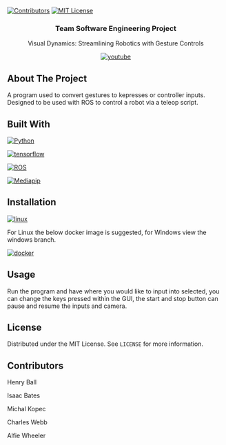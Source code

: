 <a name="readme-top"></a>

[![Contributors][contributors-shield]][contributors-url]
[![MIT License][license-shield]][license-url]

  <h3 align="center">Team Software Engineering Project</h3>

  <p align="center">
    Visual Dynamics: Streamlining Robotics with Gesture Controls
    <br />
  </p>

<div align="center">
  
  [![youtube][youtube]][youtube-url]
  
</div>



<!-- ABOUT THE PROJECT -->
## About The Project

A program used to convert gestures to kepresses or controller inputs. Designed to be used with ROS to control a robot via a teleop script.



## Built With

[![Python][Python]][Python-url]

[![tensorflow][tensorflow]][tensorflow-url]

[![ROS][ROS]][ROS-url]

[![Mediapip][Mediapipe]][Mediapipe-url]


## Installation
[![linux][linux]][linux-url]

For Linux the below docker image is suggested, for Windows view the windows branch.

[![docker][docker]][docker-url]



<!-- USAGE EXAMPLES -->
## Usage
Run the program and have where you would like to input into selected, you can change the keys pressed within the GUI, the start and stop button can pause and resume the inputs and camera.



<!-- LICENSE -->
## License

Distributed under the MIT License. See `LICENSE` for more information.



## Contributors

Henry Ball

Isaac Bates

Michal Kopec

Charles Webb

Alfie Wheeler

<!-- MARKDOWN LINKS & IMAGES -->
<!-- https://www.markdownguide.org/basic-syntax/#reference-style-links -->
[contributors-shield]: https://img.shields.io/badge/Contributors-5-blue?style=for-the-badge
[contributors-url]: https://github.com/xlol12x/Teamsoftware/graphs/contributors


[license-shield]: https://img.shields.io/github/license/othneildrew/Best-README-Template.svg?style=for-the-badge
[license-url]: https://github.com/bahtes/gestures-to-keypress/blob/main/LICENSE

[Python]: https://img.shields.io/badge/Python-4584b6?style=for-the-badge&logo=python&logoColor=white
[Python-url]: https://www.python.org/

[tensorflow]: https://img.shields.io/badge/tensorflow-orange?style=for-the-badge&logo=tensorflow&logoColor=white
[tensorflow-url]: https://www.tensorflow.org/

[docker]: https://img.shields.io/badge/docker-0db7ed?style=for-the-badge&logo=docker&logoColor=white
[docker-url]: https://hub.docker.com/r/bahtes/gestures-to-keypress

[ROS]: https://img.shields.io/badge/ROS-navy?style=for-the-badge&logo=ROS&logoColor=white
[ROS-url]: https://www.ros.org/

[youtube]: https://img.shields.io/badge/View%20Demo-red?style=for-the-badge&logo=Youtube&logoColor=White
[youtube-url]: https://youtu.be/sMdeBvYmKsk?si=4Sz1jXiuWLt7q8oO

[mediapipe]: https://img.shields.io/badge/Mediapipe-1e90ff?style=for-the-badge&logoColor=White
[mediapipe-url]: https://developers.google.com/mediapipe

[linux]: https://img.shields.io/badge/Linux%20-%20%23000000?style=for-the-badge&logo=linux&logoColor=white
[linux-url]: https://www.linux.org/
